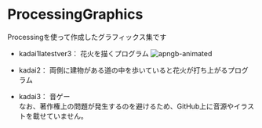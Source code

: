 # ProcessingGraphics
Processingを使って作成したグラフィックス集です
* kadai1latestver3：
花火を描くプログラム
![apngb-animated](https://user-images.githubusercontent.com/95006366/147423479-ff0b062c-05f5-4f64-bbc4-0d28301bddd3.png)

* kadai2：
両側に建物がある道の中を歩いていると花火が打ち上がるプログラム
* kadai3：
音ゲー<br>
なお、著作権上の問題が発生するのを避けるため、GitHub上に音源やイラストを載せていません。
